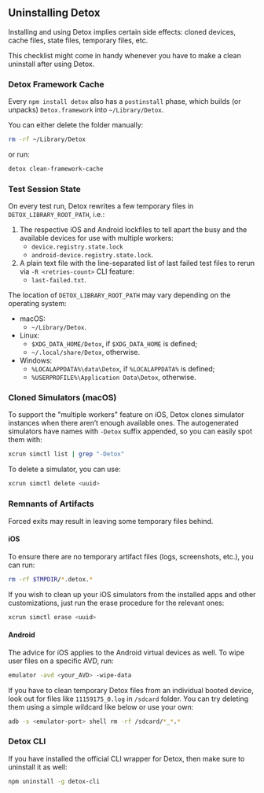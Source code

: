 ## Uninstalling Detox

Installing and using Detox implies certain side effects: cloned devices, cache files, state files, temporary files, etc.

This checklist might come in handy whenever you have to make a clean uninstall after using Detox.

### Detox Framework Cache

Every `npm install detox` also has a `postinstall` phase, which builds (or unpacks) `Detox.framework` into `~/Library/Detox`.

You can either delete the folder manually:

```sh
rm -rf ~/Library/Detox
```

or run:

```sh
detox clean-framework-cache
```

### Test Session State

On every test run, Detox rewrites a few temporary files in `DETOX_LIBRARY_ROOT_PATH`, i.e.:

1. The respective iOS and Android lockfiles to tell apart the busy and the available devices for use with multiple workers:
    * `device.registry.state.lock`
    * `android-device.registry.state.lock`.
1. A plain text file with the line-separated list of last failed test files to rerun via `-R <retries-count>` CLI feature:
    * `last-failed.txt`.

The location of `DETOX_LIBRARY_ROOT_PATH` may vary depending on the operating system:

* macOS:
  * `~/Library/Detox`.
* Linux:
  * `$XDG_DATA_HOME/Detox`, if `$XDG_DATA_HOME` is defined;
  * `~/.local/share/Detox`, otherwise.
* Windows:
  * `%LOCALAPPDATA%\data\Detox`, if `%LOCALAPPDATA%` is defined;
  * `%USERPROFILE%\Application Data\Detox`, otherwise.

### Cloned Simulators (macOS)

To support the "multiple workers" feature on iOS, Detox clones simulator instances when there aren’t enough available ones.
The autogenerated simulators have names with `-Detox` suffix appended, so you can easily spot them with:

```sh
xcrun simctl list | grep "-Detox"
```

To delete a simulator, you can use:

```sh
xcrun simctl delete <uuid>
```

### Remnants of Artifacts

Forced exits may result in leaving some temporary files behind.

#### iOS

To ensure there are no temporary artifact files (logs, screenshots, etc.), you can run:

```sh
rm -rf $TMPDIR/*.detox.*
```

If you wish to clean up your iOS simulators from the installed apps and other customizations, just run the erase procedure for the relevant ones:

```sh
xcrun simctl erase <uuid>
```

#### Android

The advice for iOS applies to the Android virtual devices as well. To wipe user files on a specific AVD, run:

```sh
emulator -avd <your_AVD> -wipe-data
```

If you have to clean temporary Detox files from an individual booted device, look out for files like `11159175_0.log` in `/sdcard` folder.
You can try deleting them using a simple wildcard like below or use your own:

```sh
adb -s <emulator-port> shell rm -rf /sdcard/*_*.* 
```

### Detox CLI

If you have installed the official CLI wrapper for Detox, then make sure to uninstall it as well:

```sh
npm uninstall -g detox-cli
```
